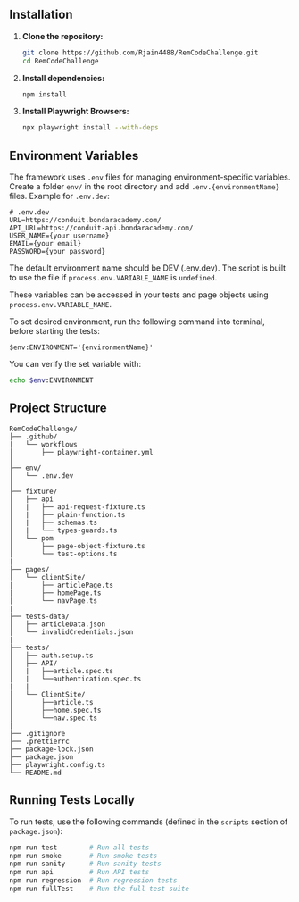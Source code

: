 ## Installation

1. **Clone the repository:**

    ```sh
    git clone https://github.com/Rjain4488/RemCodeChallenge.git
    cd RemCodeChallenge
    ```

2. **Install dependencies:**

    ```sh
    npm install
    ```

3. **Install Playwright Browsers:**

    ```sh
    npx playwright install --with-deps
    ```


## Environment Variables

The framework uses `.env` files for managing environment-specific variables. Create a folder `env/` in the root directory and add `.env.{environmentName}` files. Example for `.env.dev`:

```
# .env.dev
URL=https://conduit.bondaracademy.com/
API_URL=https://conduit-api.bondaracademy.com/
USER_NAME={your username}
EMAIL={your email}
PASSWORD={your password}
```

The default environment name should be DEV (.env.dev). The script is built to use the file if `process.env.VARIABLE_NAME` is `undefined`.

These variables can be accessed in your tests and page objects using `process.env.VARIABLE_NAME`.

To set desired environment, run the following command into terminal, before starting the tests:

```
$env:ENVIRONMENT='{environmentName}'
```

You can verify the set variable with:

```sh
echo $env:ENVIRONMENT
```

## Project Structure

```
RemCodeChallenge/
├── .github/
|   └── workflows
│       ├── playwright-container.yml
│
├── env/
│   └── .env.dev
│
├── fixture/
│   ├── api
│   |   ├── api-request-fixture.ts
│   |   ├── plain-function.ts
│   |   ├── schemas.ts
│   |   └── types-guards.ts
│   └── pom
│       ├── page-object-fixture.ts
│       └── test-options.ts
|
├── pages/
│   └── clientSite/
|       ├── articlePage.ts
|       ├── homePage.ts
|       └── navPage.ts
|
├── tests-data/
│   ├── articleData.json
│   └── invalidCredentials.json
|
├── tests/
│   ├── auth.setup.ts
│   ├── API/
│   |   ├──article.spec.ts
│   |   └──authentication.spec.ts
|   |
│   └── ClientSite/
│       ├──article.ts
│       ├──home.spec.ts
│       └──nav.spec.ts
|
├── .gitignore
├── .prettierrc
├── package-lock.json
├── package.json
├── playwright.config.ts
└── README.md
```


## Running Tests Locally

To run tests, use the following commands (defined in the `scripts` section of `package.json`):

```sh
npm run test        # Run all tests
npm run smoke       # Run smoke tests
npm run sanity      # Run sanity tests
npm run api         # Run API tests
npm run regression  # Run regression tests
npm run fullTest    # Run the full test suite
```
